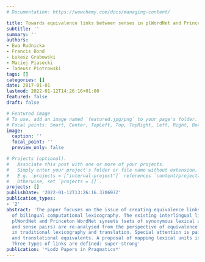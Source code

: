 ```yaml
---
# Documentation: https://wowchemy.com/docs/managing-content/

title: Towards equivalence links between senses in plWordNet and Princeton WordNet
subtitle: ''
summary: ''
authors:
- Ewa Rudnicka
- Francis Bond
- Łukasz Grabowski
- Maciej Piasecki
- Tadeusz Piotrowski
tags: []
categories: []
date: 2017-01-01
lastmod: 2022-01-12T14:26:16+01:00
featured: false
draft: false

# Featured image
# To use, add an image named `featured.jpg/png` to your page's folder.
# Focal points: Smart, Center, TopLeft, Top, TopRight, Left, Right, BottomLeft, Bottom, BottomRight.
image:
  caption: ''
  focal_point: ''
  preview_only: false

# Projects (optional).
#   Associate this post with one or more of your projects.
#   Simply enter your project's folder or file name without extension.
#   E.g. `projects = ["internal-project"]` references `content/project/deep-learning/index.md`.
#   Otherwise, set `projects = []`.
projects: []
publishDate: '2022-01-12T13:26:16.370697Z'
publication_types:
- '2'
abstract: 'The paper focuses on the issue of creating equivalence links in the domain
  of bilingual computational lexicography. The existing interlingual links between
  plWordNet and Princeton WordNet synsets (sets of synonymous lexical units–lemma
  and sense pairs) are re-analysed from the perspective of equivalence types as defined
  in traditional lexicography and translation. Special attention is paid to cognitive
  and translational equivalents. A proposal of mapping lexical units is presented.
  Three types of links are defined: super-strong'
publication: '*Lodz Papers in Pragmatics*'
---
```

